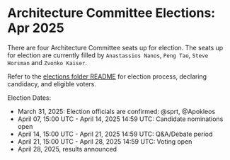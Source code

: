 # Architecture Committee Elections: Apr 2025

There are four Architecture Committee seats up for election. The seats up for
election are currently filled by `Anastassios Nanos`, `Peng Tao`, `Steve Horsman`
and `Zvonko Kaiser`.

Refer to the [elections folder README](https://github.com/kata-containers/community/tree/main/elections)
for election process, declaring candidacy, and eligible voters.

Election Dates:

* March 31, 2025: Election officials are confirmed: @sprt, @Apokleos
* April 07, 15:00 UTC - April 14, 2025 14:59 UTC: Candidate nominations open
* April 14, 15:00 UTC - April 21, 2025 14:59 UTC: Q&A/Debate period
* April 21, 15:00 UTC - April 28, 2025 14:59 UTC: Voting open
* April 28, 2025, results announced
